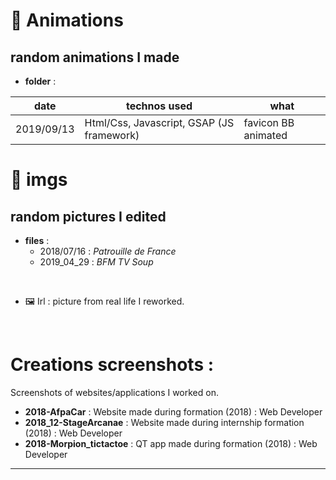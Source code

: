 # 🎥 Animations
random animations I made
--------------
* **folder** :

date | technos used | what
---| ---| ---
2019/09/13 | Html/Css, Javascript, GSAP (JS framework) | favicon BB animated 

# 📸 imgs
random pictures I edited
--------------

* **files** :
    * 2018/07/16 : _Patrouille de France_
    * 2019_04_29 : _BFM TV Soup_

<br>

* 🖼 Irl : picture from real life I reworked.


<br>

# Creations screenshots :
Screenshots of websites/applications I worked on.

* **2018-AfpaCar** : Website made during formation (2018) : Web Developer
* **2018_12-StageArcanae** :  Website made during internship formation (2018) : Web Developer
* **2018-Morpion_tictactoe** : QT app made during formation (2018) : Web Developer

-------
